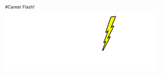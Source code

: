 #Career Flash!

![alt text](https://github.com/AdamC66/Career-Flash/blob/master/CareerFlash/static/img/careerflash-logo-white-842x319.png)
